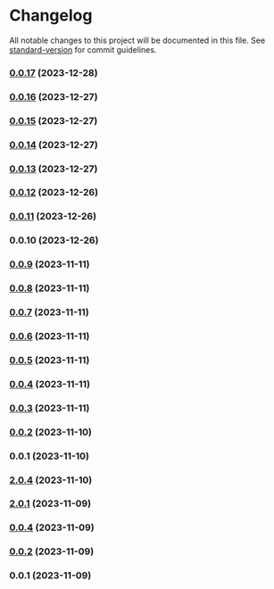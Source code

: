 # Changelog

All notable changes to this project will be documented in this file. See [standard-version](https://github.com/conventional-changelog/standard-version) for commit guidelines.

### [0.0.17](http://gitlab.me/forjenkins/express-ts/compare/v0.0.16...v0.0.17) (2023-12-28)

### [0.0.16](http://gitlab.me/forjenkins/express-ts/compare/v0.0.15...v0.0.16) (2023-12-27)

### [0.0.15](http://gitlab.me/forjenkins/express-ts/compare/v0.0.14...v0.0.15) (2023-12-27)

### [0.0.14](http://gitlab.me/forjenkins/express-ts/compare/v0.0.13...v0.0.14) (2023-12-27)

### [0.0.13](http://gitlab.me/forjenkins/express-ts/compare/v0.0.12...v0.0.13) (2023-12-27)

### [0.0.12](http://gitlab.me/forjenkins/express-ts/compare/v0.0.11...v0.0.12) (2023-12-26)

### [0.0.11](http://gitlab.me/forjenkins/express-ts/compare/v0.0.10...v0.0.11) (2023-12-26)

### 0.0.10 (2023-12-26)

### [0.0.9](http://gitlab.me/local/express-ts/compare/v0.0.8...v0.0.9) (2023-11-11)

### [0.0.8](http://gitlab.me/local/express-ts/compare/v0.0.7...v0.0.8) (2023-11-11)

### [0.0.7](http://gitlab.me/local/express-ts/compare/v0.0.6...v0.0.7) (2023-11-11)

### [0.0.6](http://gitlab.me/local/express-ts/compare/v0.0.5...v0.0.6) (2023-11-11)

### [0.0.5](http://gitlab.me/local/express-ts/compare/v0.0.4...v0.0.5) (2023-11-11)

### [0.0.4](http://gitlab.me/local/express-ts/compare/v0.0.3...v0.0.4) (2023-11-11)

### [0.0.3](http://gitlab.me/local/express-ts/compare/v0.0.2...v0.0.3) (2023-11-11)

### [0.0.2](http://gitlab.me/local/express-ts/compare/v0.0.1...v0.0.2) (2023-11-10)

### 0.0.1 (2023-11-10)

### [2.0.4](http://gitlab.me:5080/local/express-ts/compare/v2.0.1...v2.0.4) (2023-11-10)

### [2.0.1](http://gitlab.me/local/express-ts/compare/v0.0.4...v2.0.1) (2023-11-09)

### [0.0.4](http://gitlab.me/local/express-ts/compare/v0.0.2...v0.0.4) (2023-11-09)

### [0.0.2](http://gitlab.me/local/express-ts/compare/v0.0.1...v0.0.2) (2023-11-09)

### 0.0.1 (2023-11-09)

